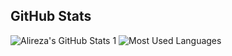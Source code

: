 ## GitHub Stats
![Alireza's GitHub Stats 1](https://github-readme-stats.vercel.app/api?username=arlotfi79&hide_border=true&theme=radical)
![Most Used Languages](https://github-readme-stats.vercel.app/api/top-langs/?username=arlotfi79&hide_border=true&layout=donut&theme=radical)
